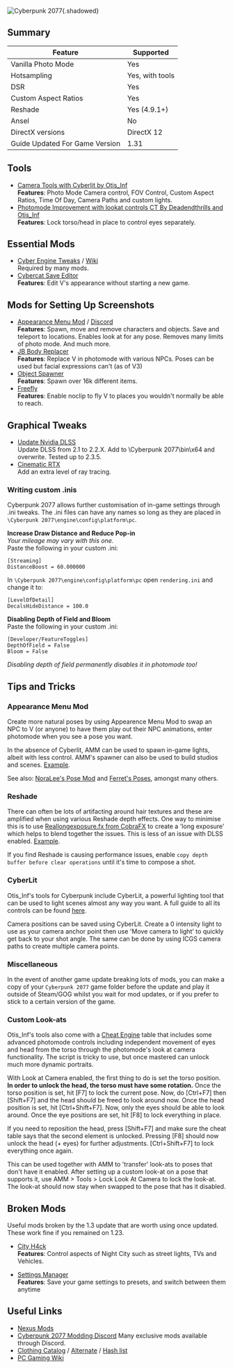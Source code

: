 ![Cyberpunk 2077](Images\cyberpunk2077_header.png "Shot by Lazaro"){.shadowed}

## Summary

Feature | Supported
--|--
Vanilla Photo Mode | Yes
Hotsampling | Yes, with tools
DSR | Yes
Custom Aspect Ratios | Yes
Reshade | Yes (4.9.1+)
Ansel | No
DirectX versions |  DirectX 12
Guide Updated For Game Version | 1.31
 
## Tools

* [Camera Tools with Cyberlit by Otis_Inf](https://patreon.com/Otis_Inf)   
**Features**: Photo Mode Camera control, FOV Control, Custom Aspect Ratios, Time Of Day, Camera Paths and custom lights.  
* [Photomode Improvement with lookat controls CT By Deadendthrills and Otis_Inf](https://patreon.com/Otis_Inf)  
**Features**: Lock torso/head in place to control eyes separately.

## Essential Mods

* [Cyber Engine Tweaks](https://www.nexusmods.com/cyberpunk2077/mods/107) / [Wiki](https://wiki.redmodding.org/cyber-engine-tweaks/)  
Required by many mods.
* [Cybercat Save Editor](https://www.nexusmods.com/cyberpunk2077/mods/718)  
**Features**: Edit V's appearance without starting a new game.

##  Mods for Setting Up Screenshots

* [Appearance Menu Mod](https://www.nexusmods.com/cyberpunk2077/mods/790) / [Discord](https://discord.com/invite/47jV2rNdgn)  
**Features**: Spawn, move and remove characters and objects. Save and teleport to locations. Enables look at for any pose. Removes many limits of photo mode. And much more.
* [JB Body Replacer](https://www.nexusmods.com/cyberpunk2077/mods/3675)   
 **Features**: Replace V in photomode with various NPCs. Poses can be used but facial expressions can't (as of V3)
* [Object Spawner](https://www.nexusmods.com/cyberpunk2077/mods/2833)   
 **Features**: Spawn over 16k different items. 
* [Freefly](https://www.nexusmods.com/cyberpunk2077/mods/780)  
**Features**: Enable noclip to fly V to places you wouldn't normally be able to reach.

## Graphical Tweaks
* [Update Nvidia DLSS](https://www.techpowerup.com/download/nvidia-dlss-dll/)   
  Update DLSS from 2.1 to 2.2.X. Add to \Cyberpunk 2077\bin\x64 and overwrite. Tested up to 2.3.5.
* [Cinematic RTX](https://www.tomshardware.com/uk/news/how-to-unlock-cyberpunk-2077-cinematic-rtx-mode)   
 Add an extra level of ray tracing.

### Writing custom .inis
Cyberpunk 2077 allows further customisation of in-game settings through .ini tweaks. The .ini files can have any names so long as they are placed in `\Cyberpunk 2077\engine\config\platform\pc`.  

**Increase Draw Distance and Reduce Pop-in**  
*Your mileage may vary with this one.*  
Paste the following in your custom .ini:
```
[Streaming]
DistanceBoost = 60.000000
```  
In `\Cyberpunk 2077\engine\config\platform\pc` open `rendering.ini` and change it to:  
```
[LevelOfDetail]
DecalsHideDistance = 100.0
```

**Disabling Depth of Field and Bloom**  
Paste the following in your custom .ini:
```
[Developer/FeatureToggles]
DepthOfField = False
Bloom = False
```
*Disabling depth of field permanently disables it in photomode too!*

## Tips and Tricks

### Appearance Menu Mod
Create more natural poses by using Appearence Menu Mod to swap an NPC to V (or anyone) to have them play out their NPC animations, enter photomode when you see a pose you want.  

In the absence of Cyberlit, AMM can be used to spawn in-game lights, albeit with less control. AMM's spawner can also be used to build studios and scenes. [Example](../Images/cp_AMMexample.png).

See also: [NoraLee's Pose Mod](https://www.nexusmods.com/cyberpunk2077/mods/2831) and [Ferret's Poses](https://www.nexusmods.com/cyberpunk2077/mods/2718), amongst many others.  

### Reshade

There can often be lots of artifacting around hair textures and these are amplified when using various Reshade depth effects. One way to minimise this is to use [Reallongexposure.fx from CobraFX](https://github.com/LordKobra/CobraFX) to create a 'long exposure' which helps to blend together the issues. This is less of an issue with DLSS enabled.  [Example](../Images/cp_RLEexample.png).  

If you find Reshade is causing performance issues, enable `copy depth buffer before clear operations` until it's time to compose a shot.

### CyberLit

Otis_Inf's tools for Cyberpunk include CyberLit, a powerful lighting tool that can be used to light scenes almost any way you want. A full guide to all its controls can be found [here](../GeneralGuides/cyberlit.htm).

Camera positions can be saved using CyberLit. Create a 0 intensity light to use as your camera anchor point then use 'Move camera to light' to quickly get back to your shot angle. The same can be done by using ICGS camera paths to create multiple camera points.

### Miscellaneous
In the event of another game update breaking lots of mods, you can make a copy of your `Cyberpunk 2077` game folder before the update and play it outside of Steam/GOG whilst you wait for mod updates, or if you prefer to stick to a certain version of the game. 

### Custom Look-ats
Otis_Inf's tools also come with a [Cheat Engine](../GeneralGuides/cheat_engine_tables.htm) table that includes some advanced photomode controls including independent movement of eyes and head from the torso through the photomode's look at camera functionality. The script is tricky to use, but once mastered can unlock much more dynamic portraits.

With Look at Camera enabled, the first thing to do is set the torso position. **In order to unlock the head, the torso must have some rotation.** Once the torso position is set, hit [F7] to lock the current pose. Now, do [Ctrl+F7] then [Shift+F7] and the head should be freed to look around now. Once the head position is set, hit [Ctrl+Shift+F7]. Now, only the eyes should be able to look around. Once the eye positions are set, hit [F8] to lock everything in place.

If you need to reposition the head, press [Shift+F7] and make sure the cheat table says that the second element is unlocked. Pressing [F8] should now unlock the head (+ eyes) for further adjustments. [Ctrl+Shift+F7] to lock everything once again.

This can be used together with AMM to 'transfer' look-ats to poses that don't have it enabled. After setting up a custom look-at on a pose that supports it, use AMM > Tools > Lock Look At Camera to lock the look-at. The look-at should now stay when swapped to the pose that has it disabled.

## Broken Mods 
Useful mods broken by the 1.3 update that are worth using once updated. These work fine if you remained on 1.23.

* [City H4ck](https://www.nexusmods.com/cyberpunk2077/mods/808)  
**Features**: Control aspects of Night City such as street lights, TVs and Vehicles.

* [Settings Manager](https://www.nexusmods.com/cyberpunk2077/mods/2332)   
**Features**: Save your game settings to presets, and switch between them anytime

## Useful Links
* [Nexus Mods](https://www.nexusmods.com/cyberpunk2077)
* [Cyberpunk 2077 Modding Discord](https://discord.com/invite/BTApCbE) Many exclusive mods available through Discord.
* [Clothing Catalog](https://steamcommunity.com/sharedfiles/filedetails/?id=2328941813) / [Alternate](https://cp2077.8713.su/) / [Hash list](https://docs.google.com/spreadsheets/d/1CCOmY__uhYhpRixs3XizqwUvx1LICqa2GrmyVpA2Nlc/edit#gid=1420053180)
* [PC Gaming Wiki](https://www.pcgamingwiki.com/wiki/Cyberpunk_2077)